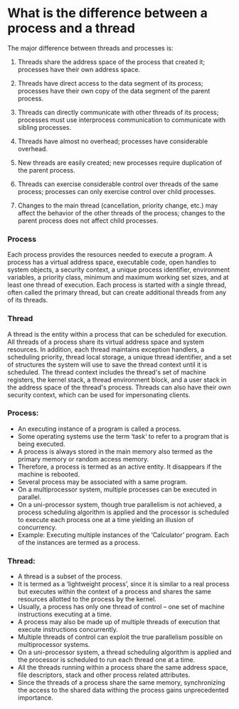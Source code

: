 # What is the difference between a process and a thread

The major difference between threads and processes is:

1. Threads share the address space of the process that created it; processes have their own address space.

2. Threads have direct access to the data segment of its process; processes have their own copy of the data segment of the parent process.

3. Threads can directly communicate with other threads of its process; processes must use interprocess communication to communicate with sibling processes.

4. Threads have almost no overhead; processes have considerable overhead.

5. New threads are easily created; new processes require duplication of the parent process.

6. Threads can exercise considerable control over threads of the same process; processes can only exercise control over child processes.

7. Changes to the main thread (cancellation, priority change, etc.) may affect the behavior of the other threads of the process; changes to the parent process does not affect child processes.

### Process
Each process provides the resources needed to execute a program. A process has a virtual address space, executable code, open handles to system objects, a security context, a unique process identifier, environment variables, a priority class, minimum and maximum working set sizes, and at least one thread of execution. Each process is started with a single thread, often called the primary thread, but can create additional threads from any of its threads.

### Thread
A thread is the entity within a process that can be scheduled for execution. All threads of a process share its virtual address space and system resources. In addition, each thread maintains exception handlers, a scheduling priority, thread local storage, a unique thread identifier, and a set of structures the system will use to save the thread context until it is scheduled. The thread context includes the thread's set of machine registers, the kernel stack, a thread environment block, and a user stack in the address space of the thread's process. Threads can also have their own security context, which can be used for impersonating clients.


### Process:

* An executing instance of a program is called a process.
* Some operating systems use the term ‘task‘ to refer to a program that is being executed.
* A process is always stored in the main memory also termed as the primary memory or random access memory.
* Therefore, a process is termed as an active entity. It disappears if the machine is rebooted.
* Several process may be associated with a same program.
* On a multiprocessor system, multiple processes can be executed in parallel.
* On a uni-processor system, though true parallelism is not achieved, a process scheduling algorithm is applied and the processor is scheduled to execute each process one at a time yielding an illusion of concurrency.
* Example: Executing multiple instances of the ‘Calculator’ program. Each of the instances are termed as a process.

### Thread:

* A thread is a subset of the process.
* It is termed as a ‘lightweight process’, since it is similar to a real process but executes within the context of a process and shares the same resources allotted to the process by the kernel.
* Usually, a process has only one thread of control – one set of machine instructions executing at a time.
* A process may also be made up of multiple threads of execution that execute instructions concurrently.
* Multiple threads of control can exploit the true parallelism possible on multiprocessor systems.
* On a uni-processor system, a thread scheduling algorithm is applied and the processor is scheduled to run each thread one at a time.
* All the threads running within a process share the same address space, file descriptors, stack and other process related attributes.
* Since the threads of a process share the same memory, synchronizing the access to the shared data withing the process gains unprecedented importance.